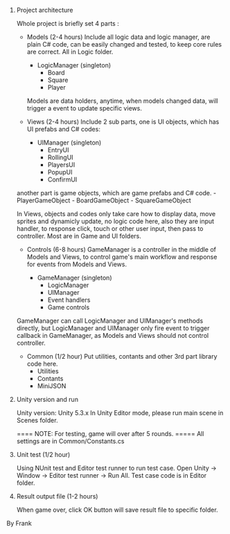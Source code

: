 1. Project architecture

	Whole project is briefly set 4 parts : 

	- Models (2-4 hours)
	Include all logic data and logic manager, are plain C# code, can be easily changed and tested, to keep core rules are correct. All in Logic folder.
		- LogicManager (singleton)
			- Board
			- Square
			- Player

		Models are data holders, anytime, when models changed data, will trigger a event to update specific views. 

	- Views (2-4 hours)
	Include 2 sub parts, one is UI objects, which has UI prefabs and C# codes:
		- UIManager (singleton)
			- EntryUI
			- RollingUI
			- PlayersUI
			- PopupUI
			- ConfirmUI

	another part is game objects, which are game prefabs and C# code.
		- PlayerGameObject
		- BoardGameObject
		- SquareGameObject

	In Views, objects and codes only take care how to display data, move sprites and dynamicly update, no logic code here, also they are input handler, to response click, touch or other user input, then pass to controller. Most are in Game and UI folders.

	- Controls (6-8 hours)
	GameManager is a controller in the middle of Models and Views, to control game's main workflow and response for events from Models and Views.

		- GameManager (singleton)
			- LogicManager
			- UIManager
			- Event handlers
			- Game controls

	GameManager can call LogicManager and UIManager's methods directly, but LogicManager and UIManager only fire event to trigger callback in GameManager, as Models and Views should not control controller.


	- Common (1/2 hour)
	Put utilities, contants and other 3rd part library code here.
		- Utilities
		- Contants
		- MiniJSON

	


2. Unity version and run

	Unity version: Unity 5.3.x
	In Unity Editor mode, please run main scene in Scenes folder.

	==== NOTE: For testing, game will over after 5 rounds. =====
	All settings are in Common/Constants.cs


3. Unit test (1/2 hour)
	
	Using NUnit test and Editor test runner to run test case.
	Open Unity -> Window -> Editor test runner -> Run All.
	Test case code is in Editor folder.

4. Result output file (1-2 hours)

	When game over, click OK button will save result file to specific folder.


By Frank
